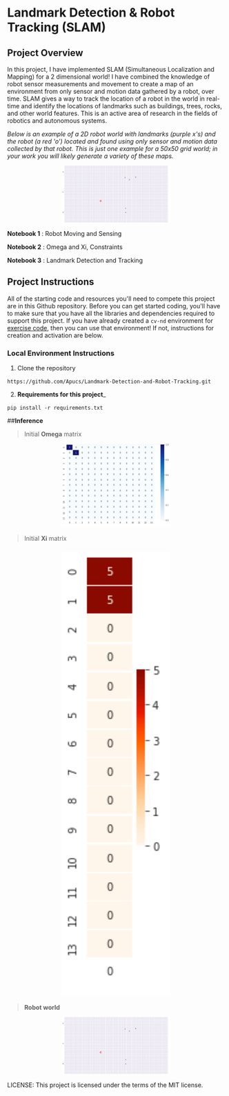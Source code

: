 # Landmark Detection & Robot Tracking (SLAM)

## Project Overview

In this project, I have implemented SLAM (Simultaneous Localization and Mapping) for a 2 dimensional world! I have combined the knowledge of robot sensor measurements and movement to create a map of an environment from only sensor and motion data gathered by a robot, over time. SLAM gives a way to track the location of a robot in the world in real-time and identify the locations of landmarks such as buildings, trees, rocks, and other world features. This is an active area of research in the fields of robotics and autonomous systems. 

*Below is an example of a 2D robot world with landmarks (purple x's) and the robot (a red 'o') located and found using *only* sensor and motion data collected by that robot. This is just one example for a 50x50 grid world; in your work you will likely generate a variety of these maps.*

<p align="center">
  <img src="./images/robot_world.png" width=50% height=50% />
</p>

__Notebook 1__ : Robot Moving and Sensing

__Notebook 2__ : Omega and Xi, Constraints 

__Notebook 3__ : Landmark Detection and Tracking 


## Project Instructions

All of the starting code and resources you'll need to compete this project are in this Github repository. Before you can get started coding, you'll have to make sure that you have all the libraries and dependencies required to support this project. If you have already created a `cv-nd` environment for [exercise code](https://github.com/udacity/CVND_Exercises), then you can use that environment! If not, instructions for creation and activation are below.

### Local Environment Instructions

1. Clone the repository
```
https://github.com/Apucs/Landmark-Detection-and-Robot-Tracking.git
```

2. __Requirements for this project___
```
pip install -r requirements.txt
```

##__Inference__
> Initial __Omega__ matrix
<p align="center">
  <img src="./images/omega.png" width=50% height=50% />
</p>

> Initial __Xi__ matrix
<p align="center">
  <img src="./images/xi.png" width=50% height=50% />
</p>

> __Robot world__
<p align="center">
  <img src="./images/robot_world.png" width=50% height=50% />
</p>


LICENSE: This project is licensed under the terms of the MIT license.
